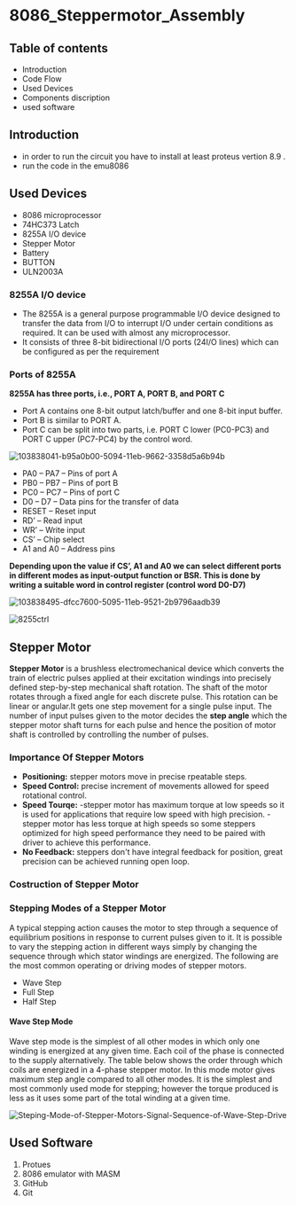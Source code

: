# 8086_Steppermotor_Assembly
## Table of contents
- Introduction
- Code Flow
- Used Devices
- Components discription
- used software
## Introduction
- in order to run the circuit you have to install at least proteus vertion 8.9 .
- run the code in the emu8086
## Used Devices
- 8086 microprocessor
- 74HC373 Latch
- 8255A I/O device
- Stepper Motor
- Battery
- BUTTON 
- ULN2003A

### 8255A I/O device
- The 8255A is a general purpose programmable I/O device designed to transfer the data from I/O to interrupt I/O under certain conditions as required. It can be used with almost any microprocessor.
- It consists of three 8-bit bidirectional I/O ports (24I/O lines) which can be configured as per the requirement
 
 ### Ports of 8255A
**8255A has three ports, i.e., PORT A, PORT B, and PORT C**
 	 	 
- Port A contains one 8-bit output latch/buffer and one 8-bit input buffer.
- Port B is similar to PORT A.
- Port C can be split into two parts, i.e. PORT C lower (PC0-PC3) and PORT C upper (PC7-PC4) by the control word.
 	 	 
![103838041-b95a0b00-5094-11eb-9662-3358d5a6b94b](https://user-images.githubusercontent.com/47755059/147295644-4176c60b-fe3e-4aa7-9d2f-57087510d317.png)
- PA0 – PA7 – Pins of port A
- PB0 – PB7 – Pins of port B
- PC0 – PC7 – Pins of port C
- D0 – D7 – Data pins for the transfer of data
- RESET – Reset input
- RD’ – Read input
- WR’ – Write input
- CS’ – Chip select
- A1 and A0 – Address pins
 	 	 
**Depending upon the value if CS’, A1 and A0 we can select different ports in different modes as input-output function or BSR. This is done by writing a suitable word in control register (control word D0-D7)**
 	 	 
![103838495-dfcc7600-5095-11eb-9521-2b9796aadb39](https://user-images.githubusercontent.com/47755059/147295995-9ca44c31-a599-4120-b063-5951cdf6acd4.png)
 	 	 
![8255ctrl](https://user-images.githubusercontent.com/47755059/147295847-5ab952a2-bdef-4dc6-b361-0a46fd87aa08.gif)

## Stepper Motor
**Stepper Motor** is a brushless electromechanical device which converts the train of electric pulses applied at their excitation windings into precisely defined step-by-step mechanical shaft rotation. The shaft of the motor rotates through a fixed angle for each discrete pulse. This rotation can be linear or angular.It gets one step movement for a single pulse input.
The number of input pulses given to the motor decides the **step angle** which the stepper motor shaft turns for each pulse and hence the position of motor shaft is controlled by controlling the number of pulses.

### Importance Of Stepper Motors
- **Positioning:** stepper motors move in precise rpeatable steps.
- **Speed Control:** precise increment of movements allowed for speed rotational control. 
- **Speed Tourqe:** 
-stepper motor has maximum torque at low speeds so it is used for applications that require low speed with high precision.
-stepper motor has less torque at high speeds so some steppers optimized for high speed performance they need to be paired with driver to achieve this performance.
- **No Feedback:** steppers don't have integral feedback for position, great precision can be achieved running open loop.


### Costruction of Stepper Motor

### Stepping Modes of a Stepper Motor
A typical stepping action causes the motor to step through a sequence of equilibrium positions in response to current pulses given to it. It is possible to vary the stepping action in different ways simply by changing the sequence through which stator windings are energized. The following are the most common operating or driving modes of stepper motors.
- Wave Step
- Full Step
- Half Step
#### Wave Step Mode
Wave step mode is the simplest of all other modes in which only one winding is energized at any given time. Each coil of the phase is connected to the supply alternatively. The table below shows the order through which coils are energized in a 4-phase stepper motor.
In this mode motor gives maximum step angle compared to all other modes. It is the simplest and most commonly used mode for stepping; however the torque produced is less as it uses some part of the total winding at a given time.

![Steping-Mode-of-Stepper-Motors-Signal-Sequence-of-Wave-Step-Drive](https://user-images.githubusercontent.com/47756597/147374323-433cc6d6-c497-43c9-8840-6500251e52b9.jpg)

## Used Software
1. Protues
2. 8086 emulator with MASM
3. GitHub
4. Git
